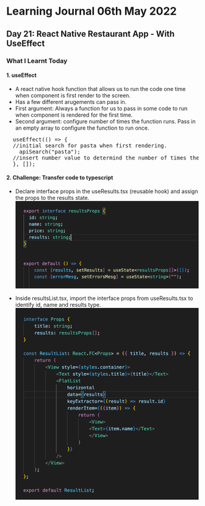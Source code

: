 <h1>Learning Journal 06th May 2022</h1>
<h2>Day 21: React Native Restaurant App - With UseEffect</h2>
<h3>What I Learnt Today</h3>
<h4>1. useEffect</h4>
<ul>
  <li>A react native hook function that allows us to run the code one time when component is first render to the screen.</li>
  <li>Has a few different arugements can pass in.</li>
  <li>First argument: Always a function for us to pass in some code to run when component is rendered for the first time.</li>
  <li>Second argument: configure number of times the function runs. Pass in an empty array to configure the function to run once.</li>
</ul>

<pre>
  useEffect(() => {
  //initial search for pasta when first rendering.
    apiSearch("pasta");
  //insert number value to determind the number of times the function needs to run.
  }, []);
</pre>

<h4>2. Challenge: Transfer code to typescript</h4>
<ul>
  <li>Declare interface props in the useResults.tsx (reusable hook) and assign the props to the results state.</li>
  <img src="https://github.com/janson-gan/react-native-training/blob/main/images/Screenshot%202022-05-08%20at%206.05.29%20PM.png" width="500" />
</ul>
<ul>
  <li>Inside resultsList.tsx, import the interface props from useResults.tsx to identify id, name and results type.</li>
<img src="https://github.com/janson-gan/react-native-training/blob/main/images/Screenshot%202022-05-08%20at%206.29.54%20PM.png" width="500" />
</ul>
